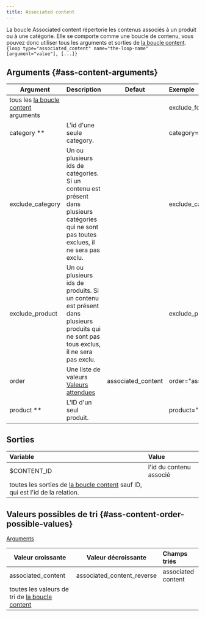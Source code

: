 ```yaml
---
title: Associated content
---
```


La boucle Associated content répertorie les contenus associés à un produit ou à une catégorie. Elle se comporte comme une boucle de contenu, vous pouvez donc utiliser tous les arguments et sorties de [la boucle content](./Content).
`{loop type="associated_content" name="the-loop-name" [argument="value"], [...]}`

## Arguments {#ass-content-arguments}

| Argument                                          | Description                                                                                                                                  |       Defaut       | Exemple                    |
|---------------------------------------------------|:---------------------------------------------------------------------------------------------------------------------------------------------|:------------------:|:---------------------------|
| tous les [la boucle content](./Content) arguments |                                                                                                                                              |                    | exclude_folder="1,2,9"     |
| category \*\*                                     | L'id d'une seule category.                                                                                                                   |                    | category="5"               |
| exclude_category                                  | Un ou plusieurs ids de catégories. Si un contenu est présent dans plusieurs catégories qui ne sont pas toutes exclues, il ne sera pas exclu. |                    | exclude_category="5"       |
| exclude_product                                   | Un ou plusieurs ids de produits. Si un contenu est présent dans plusieurs produits qui ne sont pas tous exclus, il ne sera pas exclu.        |                    | exclude_product="5"        |
| order                                             | Une liste de valeurs <br/> [Valeurs attendues](#ass-content-order-possible-values)                                                           | associated_content | order="associated_content" |
| product \*\*                                      | L'ID d'un seul produit.                                                                                                                      |                    | product="2"                |

## Sorties

| Variable                                                                                   | Value                   |
|:-------------------------------------------------------------------------------------------|:------------------------|
| $CONTENT_ID                                                                                | l'id du contenu associé |
| toutes les sorties de [la boucle content](./Content) sauf ID, qui est l'id de la relation. |                         |

## Valeurs possibles de tri {#ass-content-order-possible-values}
[Arguments](#ass-content-arguments)

| Valeur croissante                                           | Valeur décroissante        | Champs triés       |
|-------------------------------------------------------------|----------------------------|:-------------------|
| associated_content                                          | associated_content_reverse | associated content |
| toutes les valeurs de tri de [la boucle content](./Content) |                            |                    |